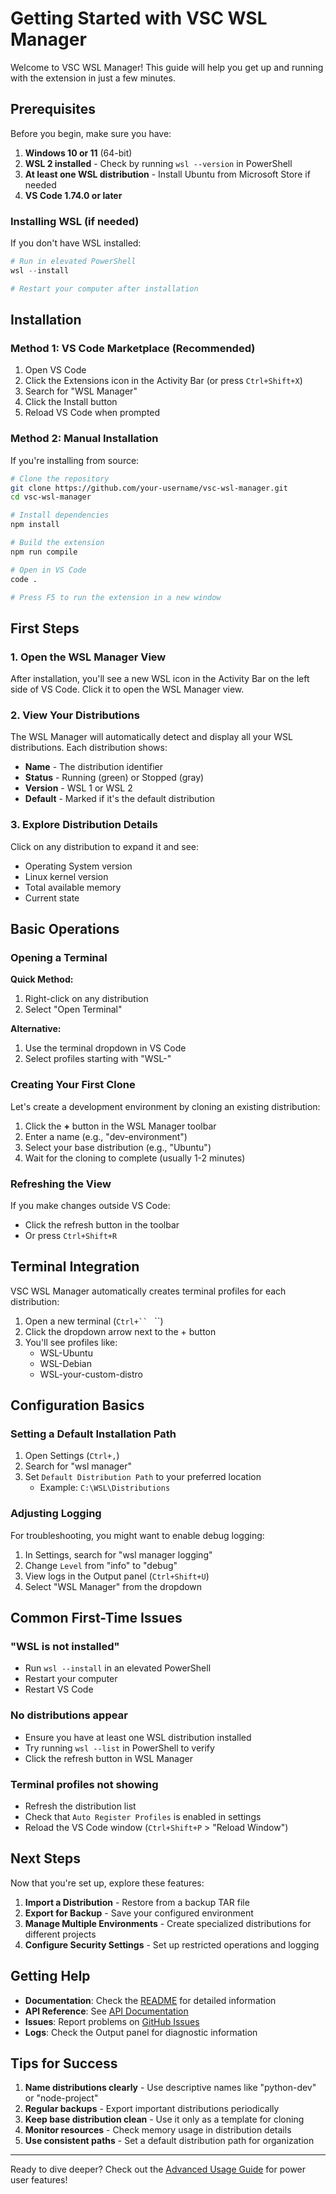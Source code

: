 # Getting Started with VSC WSL Manager

Welcome to VSC WSL Manager! This guide will help you get up and running with the extension in just a few minutes.

## Prerequisites

Before you begin, make sure you have:

1. **Windows 10 or 11** (64-bit)
2. **WSL 2 installed** - Check by running `wsl --version` in PowerShell
3. **At least one WSL distribution** - Install Ubuntu from Microsoft Store if needed
4. **VS Code 1.74.0 or later**

### Installing WSL (if needed)

If you don't have WSL installed:

```powershell
# Run in elevated PowerShell
wsl --install

# Restart your computer after installation
```

## Installation

### Method 1: VS Code Marketplace (Recommended)

1. Open VS Code
2. Click the Extensions icon in the Activity Bar (or press `Ctrl+Shift+X`)
3. Search for "WSL Manager"
4. Click the Install button
5. Reload VS Code when prompted

### Method 2: Manual Installation

If you're installing from source:

```bash
# Clone the repository
git clone https://github.com/your-username/vsc-wsl-manager.git
cd vsc-wsl-manager

# Install dependencies
npm install

# Build the extension
npm run compile

# Open in VS Code
code .

# Press F5 to run the extension in a new window
```

## First Steps

### 1. Open the WSL Manager View

After installation, you'll see a new WSL icon in the Activity Bar on the left side of VS Code. Click it to open the WSL Manager view.

### 2. View Your Distributions

The WSL Manager will automatically detect and display all your WSL distributions. Each distribution shows:
- **Name** - The distribution identifier
- **Status** - Running (green) or Stopped (gray)
- **Version** - WSL 1 or WSL 2
- **Default** - Marked if it's the default distribution

### 3. Explore Distribution Details

Click on any distribution to expand it and see:
- Operating System version
- Linux kernel version
- Total available memory
- Current state

## Basic Operations

### Opening a Terminal

**Quick Method:**
1. Right-click on any distribution
2. Select "Open Terminal"

**Alternative:**
1. Use the terminal dropdown in VS Code
2. Select profiles starting with "WSL-"

### Creating Your First Clone

Let's create a development environment by cloning an existing distribution:

1. Click the **+** button in the WSL Manager toolbar
2. Enter a name (e.g., "dev-environment")
3. Select your base distribution (e.g., "Ubuntu")
4. Wait for the cloning to complete (usually 1-2 minutes)

### Refreshing the View

If you make changes outside VS Code:
- Click the refresh button in the toolbar
- Or press `Ctrl+Shift+R`

## Terminal Integration

VSC WSL Manager automatically creates terminal profiles for each distribution:

1. Open a new terminal (`Ctrl+`` ` ``)
2. Click the dropdown arrow next to the + button
3. You'll see profiles like:
   - WSL-Ubuntu
   - WSL-Debian
   - WSL-your-custom-distro

## Configuration Basics

### Setting a Default Installation Path

1. Open Settings (`Ctrl+,`)
2. Search for "wsl manager"
3. Set `Default Distribution Path` to your preferred location
   - Example: `C:\WSL\Distributions`

### Adjusting Logging

For troubleshooting, you might want to enable debug logging:

1. In Settings, search for "wsl manager logging"
2. Change `Level` from "info" to "debug"
3. View logs in the Output panel (`Ctrl+Shift+U`)
4. Select "WSL Manager" from the dropdown

## Common First-Time Issues

### "WSL is not installed"
- Run `wsl --install` in an elevated PowerShell
- Restart your computer
- Restart VS Code

### No distributions appear
- Ensure you have at least one WSL distribution installed
- Try running `wsl --list` in PowerShell to verify
- Click the refresh button in WSL Manager

### Terminal profiles not showing
- Refresh the distribution list
- Check that `Auto Register Profiles` is enabled in settings
- Reload the VS Code window (`Ctrl+Shift+P` > "Reload Window")

## Next Steps

Now that you're set up, explore these features:

1. **Import a Distribution** - Restore from a backup TAR file
2. **Export for Backup** - Save your configured environment
3. **Manage Multiple Environments** - Create specialized distributions for different projects
4. **Configure Security Settings** - Set up restricted operations and logging

## Getting Help

- **Documentation**: Check the [README](../../README.md) for detailed information
- **API Reference**: See [API Documentation](../api/README.md)
- **Issues**: Report problems on [GitHub Issues](https://github.com/your-username/vsc-wsl-manager/issues)
- **Logs**: Check the Output panel for diagnostic information

## Tips for Success

1. **Name distributions clearly** - Use descriptive names like "python-dev" or "node-project"
2. **Regular backups** - Export important distributions periodically
3. **Keep base distribution clean** - Use it only as a template for cloning
4. **Monitor resources** - Check memory usage in distribution details
5. **Use consistent paths** - Set a default distribution path for organization

---

Ready to dive deeper? Check out the [Advanced Usage Guide](advanced-usage.md) for power user features!